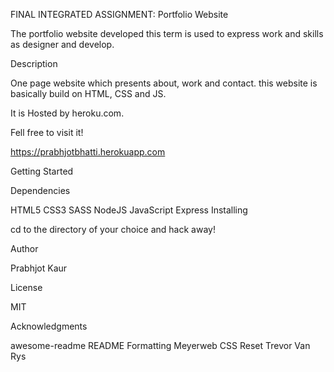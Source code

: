 FINAL INTEGRATED ASSIGNMENT: Portfolio Website

The portfolio website developed this term is used to express work and skills as designer and develop. 



Description

One page website which presents about, work and contact. this website is basically build on HTML, CSS and JS.

It is Hosted by heroku.com.

Fell free to visit it!

https://prabhjotbhatti.herokuapp.com 

Getting Started

Dependencies

HTML5
CSS3
SASS
NodeJS
JavaScript
Express
Installing

cd to the directory of your choice and hack away!

Author

Prabhjot Kaur

License

MIT


Acknowledgments

awesome-readme
README Formatting
Meyerweb CSS Reset
Trevor Van Rys